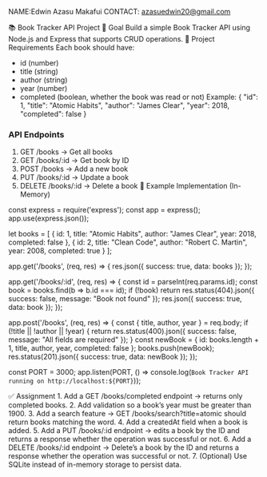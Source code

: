 NAME:Edwin Azasu Makafui
CONTACT: azasuedwin20@gmail.com


📚 Book Tracker API Project
🎯 Goal
Build a simple Book Tracker API using Node.js and Express that supports CRUD operations.
📌 Project Requirements
Each book should have:
- id (number)
- title (string)
- author (string)
- year (number)
- completed (boolean, whether the book was read or not)
Example:
{
  "id": 1,
  "title": "Atomic Habits",
  "author": "James Clear",
  "year": 2018,
  "completed": false
}
### API Endpoints
1. GET /books → Get all books
2. GET /books/:id → Get book by ID
3. POST /books → Add a new book
4. PUT /books/:id → Update a book
5. DELETE /books/:id → Delete a book
📝 Example Implementation (In-Memory)

const express = require('express');
const app = express();
app.use(express.json());

let books = [
  { id: 1, title: "Atomic Habits", author: "James Clear", year: 2018, completed: false },
  { id: 2, title: "Clean Code", author: "Robert C. Martin", year: 2008, completed: true }
];

app.get('/books', (req, res) => {
  res.json({ success: true, data: books });
});

app.get('/books/:id', (req, res) => {
  const id = parseInt(req.params.id);
  const book = books.find(b => b.id === id);
  if (!book) return res.status(404).json({ success: false, message: "Book not found" });
  res.json({ success: true, data: book });
});

app.post('/books', (req, res) => {
  const { title, author, year } = req.body;
  if (!title || !author || !year) {
    return res.status(400).json({ success: false, message: "All fields are required" });
  }
  const newBook = { id: books.length + 1, title, author, year, completed: false };
  books.push(newBook);
  res.status(201).json({ success: true, data: newBook });
});


const PORT = 3000;
app.listen(PORT, () => console.log(`Book Tracker API running on http://localhost:${PORT}`));

✅ Assignment
    1. Add a GET /books/completed endpoint → returns only completed books.
    2. Add validation so a book’s year must be greater than 1900.
    3. Add a search feature → GET /books/search?title=atomic should return books matching the word.
    4. Add a createdAt field when a book is added.
    5. Add a PUT /books/:id endpoint →  edits a book by the ID and returns a response whether the operation was successful or not.
    6. Add a DELETE /books/:id endpoint → Delete’s a book by the ID and returns a response whether the operation was successful or not.
    7. (Optional) Use SQLite instead of in-memory storage to persist data.
